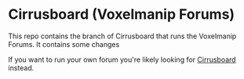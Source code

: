 # Cirrusboard (Voxelmanip Forums)
This repo contains the branch of Cirrusboard that runs the Voxelmanip Forums. It contains some changes

If you want to run your own forum you're likely looking for [Cirrusboard](https://cirrus.voxelmanip.se) instead.
